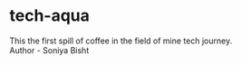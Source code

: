 # tech-aqua
This the first spill of coffee in the field of mine tech journey.
<br>
Author - Soniya Bisht
